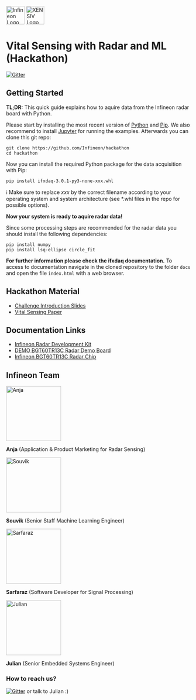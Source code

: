 <img src="./intro/img/infineon_logo.png" alt="Infineon Logo" height="50"/>
<img src="./intro/img/xensiv_logo.png" alt="XENSIV Logo" height="50"/>

# Vital Sensing with Radar and ML (Hackathon)

[![Gitter](https://badges.gitter.im/ifx-eestec-hack/community.svg)](https://gitter.im/ifx-eestec-hack/community?utm_source=badge&utm_medium=badge&utm_campaign=pr-badge)

## Getting Started

**TL;DR:** This quick guide explains how to aquire data from the Infineon radar board with Python.

Please start by installing the most recent version of [Python](https://www.python.org/) and [Pip](https://pypi.org/project/pip/). We also recommend to install [Jupyter](https://jupyter.org/) for running the examples. Afterwards you can clone this git repo:
```
git clone https://github.com/Infineon/hackathon
cd hackathon
```

Now you can install the required Python package for the data acquisition with Pip:
```
pip install ifxdaq-3.0.1-py3-none-xxx.whl
```

:information_source: Make sure to replace _xxx_ by the correct filename according to your operating system and system architecture (see *.whl files in the repo for possible options).

**Now your system is ready to aquire radar data!**

Since some processing steps are recommended for the radar data you should install the following dependencies:

```
pip install numpy
pip install lsq-ellipse circle_fit
```

**For further information please check the ifxdaq documentation.** To access to documentation navigate in the cloned repository to the folder `docs` and open the file `index.html` with a web browser.

## Hackathon Material
* [Challenge Introduction Slides](./challenge_introduction.pdf)
* [Vital Sensing Paper](./vital_sensing_paper.pdf)

## Documentation Links
* [Infineon Radar Development Kit](https://softwaretools.infineon.com/tools/com.ifx.tb.tool.ifxradarsdk)
* [DEMO BGT60TR13C Radar Demo Board](https://www.infineon.com/cms/en/product/evaluation-boards/demo-bgt60tr13c/)
* [Infineon BGT60TR13C Radar Chip](https://www.infineon.com/cms/en/product/sensor/radar-sensors/radar-sensors-for-iot/60ghz-radar/bgt60tr13c/)

## Infineon Team

<img src="./intro/img/anja.jfif" alt="Anja" height="150"/>

**Anja** (Application & Product Marketing for Radar Sensing)

<img src="./intro/img/souvik.jfif" alt="Souvik" height="150"/>

**Souvik** (Senior Staff Machine Learning Engineer)

<img src="./intro/img/sarfaraz.jfif" alt="Sarfaraz" height="150"/>

**Sarfaraz** (Software Developer for Signal Processing)

<img src="./intro/img/julian.jfif" alt="Julian" height="150"/>

**Julian** (Senior Embedded Systems Engineer)

### How to reach us?
[![Gitter](https://badges.gitter.im/ifx-eestec-hack/community.svg)](https://gitter.im/ifx-eestec-hack/community?utm_source=badge&utm_medium=badge&utm_campaign=pr-badge) or talk to Julian :)